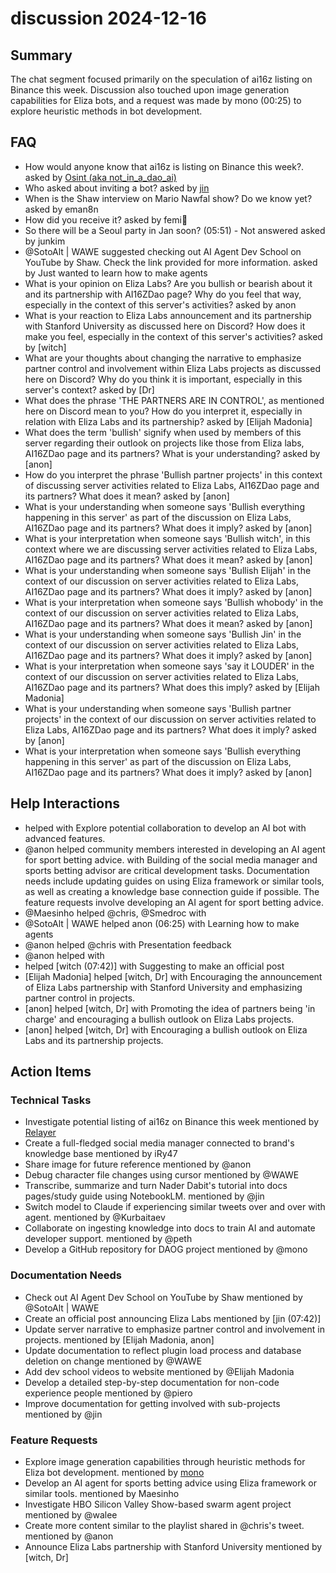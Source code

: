 # discussion 2024-12-16

## Summary
The chat segment focused primarily on the speculation of ai16z listing on Binance this week. Discussion also touched upon image generation capabilities for Eliza bots, and a request was made by mono (00:25) to explore heuristic methods in bot development.

## FAQ
- How would anyone know that ai16z is listing on Binance this week?. asked by [Osint (aka not_in_a_dao_ai)](00:06)
- Who asked about inviting a bot? asked by [jin](00:31)
- When is the Shaw interview on Mario Nawfal show? Do we know yet? asked by eman8n
- How did you receive it? asked by femi💎
- So there will be a Seoul party in Jan soon? (05:51) - Not answered asked by junkim
- @SotoAlt | WAWE suggested checking out AI Agent Dev School on YouTube by Shaw. Check the link provided for more information. asked by Just wanted to learn how to make agents
- What is your opinion on Eliza Labs? Are you bullish or bearish about it and its partnership with AI16ZDao page? Why do you feel that way, especially in the context of this server's activities? asked by anon
- What is your reaction to Eliza Labs announcement and its partnership with Stanford University as discussed here on Discord? How does it make you feel, especially in the context of this server's activities? asked by [witch]
- What are your thoughts about changing the narrative to emphasize partner control and involvement within Eliza Labs projects as discussed here on Discord? Why do you think it is important, especially in this server's context? asked by [Dr]
- What does the phrase 'THE PARTNERS ARE IN CONTROL', as mentioned here on Discord mean to you? How do you interpret it, especially in relation with Eliza Labs and its partnership? asked by [Elijah Madonia]
- What does the term 'bullish' signify when used by members of this server regarding their outlook on projects like those from Eliza labs, AI16ZDao page and its partners? What is your understanding? asked by [anon]
- How do you interpret the phrase 'Bullish partner projects' in this context of discussing server activities related to Eliza Labs, AI16ZDao page and its partners? What does it mean? asked by [anon]
- What is your understanding when someone says 'Bullish everything happening in this server' as part of the discussion on Eliza Labs, AI16ZDao page and its partners? What does it imply? asked by [anon]
- What is your interpretation when someone says 'Bullish witch', in this context where we are discussing server activities related to Eliza Labs, AI16ZDao page and its partners? What does it mean? asked by [anon]
- What is your understanding when someone says 'Bullish Elijah' in the context of our discussion on server activities related to Eliza Labs, AI16ZDao page and its partners? What does it imply? asked by [anon]
- What is your interpretation when someone says 'Bullish whobody' in the context of our discussion on server activities related to Eliza Labs, AI16ZDao page and its partners? What does it mean? asked by [anon]
- What is your understanding when someone says 'Bullish Jin' in the context of our discussion on server activities related to Eliza Labs, AI16ZDao page and its partners? What does it imply? asked by [anon]
- What is your interpretation when someone says 'say it LOUDER' in the context of our discussion on server activities related to Eliza Labs, AI16ZDao page and its partners? What does this imply? asked by [Elijah Madonia]
- What is your understanding when someone says 'Bullish partner projects' in the context of our discussion on server activities related to Eliza Labs, AI16ZDao page and its partners? What does it imply? asked by [anon]
- What is your interpretation when someone says 'Bullish everything happening in this server' as part of the discussion on Eliza Labs, AI16ZDao page and its partners? What does it imply? asked by [anon]

## Help Interactions
-  helped  with Explore potential collaboration to develop an AI bot with advanced features.
- @anon helped community members interested in developing an AI agent for sport betting advice. with Building of the social media manager and sports betting advisor are critical development tasks. Documentation needs include updating guides on using Eliza framework or similar tools, as well as creating a knowledge base connection guide if possible. The feature requests involve developing an AI agent for sport betting advice.
- @Maesinho helped @chris, @Smedroc with 
- @SotoAlt | WAWE helped anon (06:25) with Learning how to make agents
- @anon helped @chris with Presentation feedback
- @anon helped  with 
-  helped [witch (07:42)] with Suggesting to make an official post
- [Elijah Madonia] helped [witch, Dr] with Encouraging the announcement of Eliza Labs partnership with Stanford University and emphasizing partner control in projects.
- [anon] helped [witch, Dr] with Promoting the idea of partners being 'in charge' and encouraging a bullish outlook on Eliza Labs projects.
- [anon] helped [witch, Dr] with Encouraging a bullish outlook on Eliza Labs and its partnership projects.

## Action Items

### Technical Tasks
- Investigate potential listing of ai16z on Binance this week mentioned by [Relayer](00:02)
- Create a full-fledged social media manager connected to brand's knowledge base mentioned by iRy47
- Share image for future reference mentioned by @anon
- Debug character file changes using cursor mentioned by @WAWE
- Transcribe, summarize and turn Nader Dabit's tutorial into docs pages/study guide using NotebookLM. mentioned by @jin
- Switch model to Claude if experiencing similar tweets over and over with agent. mentioned by @Kurbaitaev
- Collaborate on ingesting knowledge into docs to train AI and automate developer support. mentioned by @peth
- Develop a GitHub repository for DAOG project mentioned by @mono

### Documentation Needs
- Check out AI Agent Dev School on YouTube by Shaw mentioned by @SotoAlt | WAWE
- Create an official post announcing Eliza Labs mentioned by [jin (07:42)]
- Update server narrative to emphasize partner control and involvement in projects. mentioned by [Elijah Madonia, anon]
- Update documentation to reflect plugin load process and database deletion on change mentioned by @WAWE
- Add dev school videos to website mentioned by @Elijah Madonia
- Develop a detailed step-by-step documentation for non-code experience people mentioned by @piero
- Improve documentation for getting involved with sub-projects mentioned by @jin

### Feature Requests
- Explore image generation capabilities through heuristic methods for Eliza bot development. mentioned by [mono](00:25)
- Develop an AI agent for sports betting advice using Eliza framework or similar tools. mentioned by Maesinho
- Investigate HBO Silicon Valley Show-based swarm agent project mentioned by @walee
- Create more content similar to the playlist shared in @chris's tweet. mentioned by @anon
- Announce Eliza Labs partnership with Stanford University mentioned by [witch, Dr]